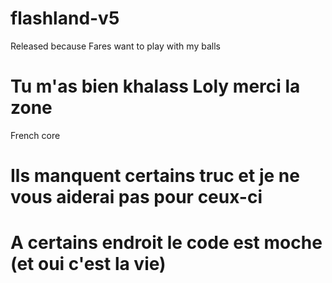 # flashland-v5
Released because Fares want to play with my balls

# Tu m'as bien khalass Loly merci la zone

French core

# Ils manquent certains truc et je ne vous aiderai pas pour ceux-ci

# A certains endroit le code est moche (et oui c'est la vie)
